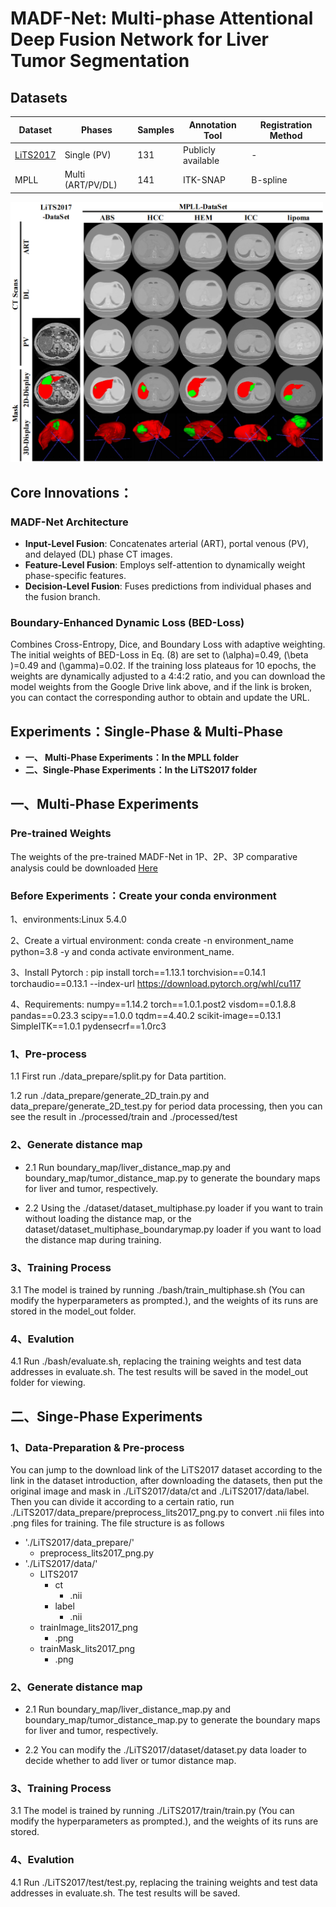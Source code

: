 # MADF-Net: Multi-phase Attentional Deep Fusion Network for Liver Tumor Segmentation  

## Datasets  
| Dataset | Phases       | Samples | Annotation Tool | Registration Method |  
|---------|--------------|---------|-----------------|---------------------|  
| [LiTS2017](https://competitions.codalab.org/competitions/17094)| Single (PV)  | 131     | Publicly available | -                   |  
| MPLL    | Multi (ART/PV/DL) | 141   | ITK-SNAP        | B-spline            |  

<img src="https://github.com/jylEcho/MADF-Net/blob/main/image/Dataset.png?raw=true" width="500">


## Core Innovations： 
### MADF-Net Architecture  
- **Input-Level Fusion**: Concatenates arterial (ART), portal venous (PV), and delayed (DL) phase CT images. 
- **Feature-Level Fusion**: Employs self-attention to dynamically weight phase-specific features.
- **Decision-Level Fusion**: Fuses predictions from individual phases and the fusion branch.  

### Boundary-Enhanced Dynamic Loss (BED-Loss)  
Combines Cross-Entropy, Dice, and Boundary Loss with adaptive weighting. The initial weights of BED-Loss in Eq. (8) are set to \(\alpha\)=0.49, \(\beta \)=0.49 and \(\gamma\)=0.02. If the training loss plateaus for 10 epochs, the weights are dynamically adjusted to a 4:4:2 ratio, and you can download the model weights from the Google Drive link above, and if the link is broken, you can contact the corresponding author to obtain and update the URL.

## Experiments：Single-Phase & Multi-Phase
- **一、 Multi-Phase Experiments：In the MPLL folder**
- **二、Single-Phase Experiments：In the LiTS2017 folder**

##  一、Multi-Phase Experiments

### Pre-trained Weights  
The weights of the pre-trained MADF-Net in 1P、2P、3P comparative analysis could be downloaded [Here](https://drive.google.com/drive/folders/1FSgOOqEkdjfBTvYudSf9NAxIwG3CxWxW?usp=drive_link)  

### Before Experiments：Create your conda environment

1、environments:Linux 5.4.0

2、Create a virtual environment: conda create -n environment_name python=3.8 -y and conda activate environment_name.

3、Install Pytorch : pip install torch==1.13.1 torchvision==0.14.1 torchaudio==0.13.1 --index-url https://download.pytorch.org/whl/cu117

4、Requirements:
numpy==1.14.2
torch==1.0.1.post2
visdom==0.1.8.8
pandas==0.23.3
scipy==1.0.0
tqdm==4.40.2
scikit-image==0.13.1
SimpleITK==1.0.1
pydensecrf==1.0rc3

### 1、Pre-process 

1.1  First run ./data_prepare/split.py for Data partition.

1.2  run ./data_prepare/generate_2D_train.py and data_prepare/generate_2D_test.py for period data processing, then you can see the result in ./processed/train and ./processed/test

### 2、Generate distance map

- 2.1  Run boundary_map/liver_distance_map.py and boundary_map/tumor_distance_map.py to generate the boundary maps for liver and tumor, respectively.

- 2.2  Using the ./dataset/dataset_multiphase.py loader if you want to train without loading the distance map, or the dataset/dataset_multiphase_boundarymap.py loader if you want to load the distance map during training.

### 3、Training Process

3.1  The model is trained by running ./bash/train_multiphase.sh (You can modify the hyperparameters as prompted.), and the weights of its runs are stored in the model_out folder.

### 4、Evalution

4.1  Run ./bash/evaluate.sh, replacing the training weights and test data addresses in evaluate.sh. The test results will be saved in the model_out folder for viewing.

##  二、Singe-Phase Experiments

### 1、Data-Preparation & Pre-process 
You can jump to the download link of the LiTS2017 dataset according to the link in the dataset introduction, after downloading the datasets, then put the original image and mask in ./LiTS2017/data/ct and ./LiTS2017/data/label. Then you can divide it according to a certain ratio, run ./LiTS2017/data_prepare/preprocess_lits2017_png.py to convert .nii files into .png files for training. The file structure is as follows

- './LiTS2017/data_prepare/'
  - preprocess_lits2017_png.py
- './LiTS2017/data/'
  - LITS2017
    - ct
      - .nii
    - label
      - .nii
  - trainImage_lits2017_png
      - .png
  - trainMask_lits2017_png
      - .png

### 2、Generate distance map

- 2.1  Run boundary_map/liver_distance_map.py and boundary_map/tumor_distance_map.py to generate the boundary maps for liver and tumor, respectively.

- 2.2  You can modify the ./LiTS2017/dataset/dataset.py data loader to decide whether to add liver or tumor distance map.

### 3、Training Process

3.1  The model is trained by running ./LiTS2017/train/train.py (You can modify the hyperparameters as prompted.), and the weights of its runs are stored.

### 4、Evalution

4.1  Run ./LiTS2017/test/test.py, replacing the training weights and test data addresses in evaluate.sh. The test results will be saved.


